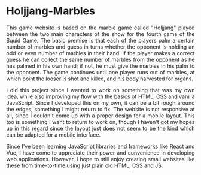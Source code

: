 # Holjjang-Marbles

<p align="justify">This game website is based on the marble game called "Holjjang" played between the two main characters of the show for the fourth game of the Squid Game. The 
basic premise is that each of the players palm a certain number of marbles and guess in turns whether the opponent is holding an odd or even number of marbles in their hand. If 
the player makes a correct guess he can collect the same number of marbles from the opponent as he has palmed in his own hand; if not, he must give the marbles in his palm to the 
opponent. The game continues until one player runs out of marbles, at which point the looser is shot and killed, and his body harvested for organs.</p>

<p align="justify">I did this project since I wanted to work on something that was my own idea, while also improving my flow with the basics of HTML, CSS and vanilla JavaScript.
Since I developed this on my own, it can be a bit rough around the edges, something I might return to fix. The website is not responsive at all, since I couldn't come up with a
proper design for a mobile layout. This too is something I want to return to work on, though I haven't got my hopes up in this regard since the layout just does not seem to be the kind which can be adapted for a mobile interface.</p>

<p align="justify">Since I've been learning JavaScript libraries and frameworks like React and Vue, I have come to appreciate their power and convenience in developing web applications. However, I hope to still enjoy creating small websites like these from time-to-time using just plain old HTML, CSS and JS.</p>
